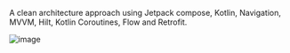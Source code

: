 
A clean architecture approach  using Jetpack compose, Kotlin, Navigation, MVVM, Hilt, Kotlin Coroutines, Flow and Retrofit.

![image](https://github.com/lavanyakommana/jetCompose-clean-arch-sample/assets/13809645/8a1a13c3-80d7-404a-985d-60964026315c)

